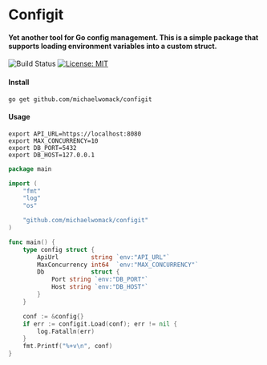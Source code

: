 # Configit

#### Yet another tool for Go config management. This is a simple package that supports loading environment variables into a custom struct. 

![Build Status](https://github.com/michaelwomack/configit/workflows/build/badge.svg) [![License: MIT](https://img.shields.io/badge/License-MIT-default.svg)](https://opensource.org/licenses/MIT)



#### Install 
```shell
go get github.com/michaelwomack/configit
```
#### Usage
```shell
export API_URL=https://localhost:8080
export MAX_CONCURRENCY=10
export DB_PORT=5432
export DB_HOST=127.0.0.1
```

```go
package main

import (
	"fmt"
	"log"
	"os"

	"github.com/michaelwomack/configit"
)

func main() {
	type config struct {
		ApiUrl         string `env:"API_URL"`
		MaxConcurrency int64  `env:"MAX_CONCURRENCY"`
		Db             struct {
			Port string `env:"DB_PORT"`
			Host string `env:"DB_HOST"`
		}
	}

	conf := &config{}
	if err := configit.Load(conf); err != nil {
		log.Fatalln(err)
	}
	fmt.Printf("%+v\n", conf)
}
```
